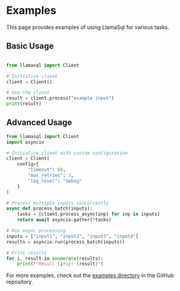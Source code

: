 # Examples

This page provides examples of using LlamaSql for various tasks.

## Basic Usage

```python

from llamasql import Client

# Initialize client
client = Client()

# Use the client
result = client.process("example input")
print(result)
```

## Advanced Usage

```python
from llamasql import Client
import asyncio

# Initialize client with custom configuration
client = Client(
    config={
        "timeout": 60,
        "max_retries": 3,
        "log_level": "debug"
    }
)

# Process multiple inputs concurrently
async def process_batch(inputs):
    tasks = [client.process_async(inp) for inp in inputs]
    return await asyncio.gather(*tasks)

# Run async processing
inputs = ["input1", "input2", "input3", "input4"]
results = asyncio.run(process_batch(inputs))

# Print results
for i, result in enumerate(results):
    print(f"Result {i+1}: {result}")
```

For more examples, check out the [examples directory](https://github.com/llamasearchai/llamasql/tree/main/examples) in the GitHub repository.
